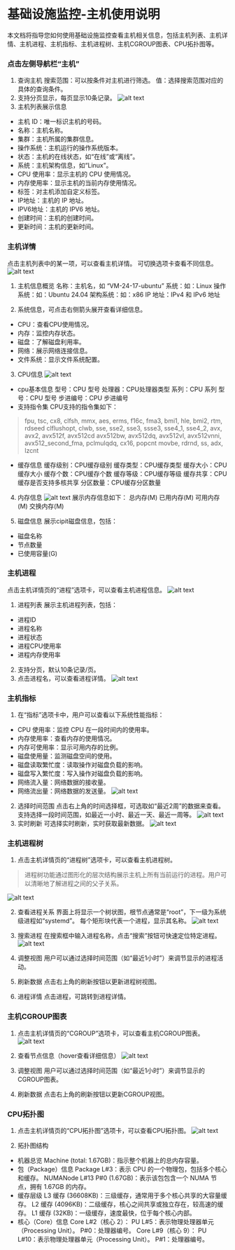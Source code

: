 # 基础设施监控-主机使用说明
本文档将指导您如何使用基础设施监控查看主机相关信息，包括主机列表、主机详情、主机进程、主机指标、主机进程树、主机CGROUP图表、CPU拓扑图等。

### 点击左侧导航栏“主机”
1. 查询主机
搜索范围：可以按条件对主机进行筛选。
值：选择搜索范围对应的具体的查询条件。
2. 支持分页显示，每页显示10条记录。
![alt text](image.png)
3. 主机列表展示信息
- 主机 ID：唯一标识主机的号码。
- 名称：主机名称。
- 集群：主机所属的集群信息。
- 操作系统：主机运行的操作系统版本。
- 状态：主机的在线状态，如“在线”或“离线”。
- 系统：主机架构信息，如“Linux”。
- CPU 使用率：显示主机的 CPU 使用情况。
- 内存使用率：显示主机的当前内存使用情况。
- 标签：对主机添加自定义标签。
- IP地址：主机的 IP 地址。
- IPV6地址：主机的 IPV6 地址。
- 创建时间：主机的创建时间。
- 更新时间：主机的更新时间。

### 主机详情
点击主机列表中的某一项，可以查看主机详情。
可切换选项卡查看不同信息。
![alt text](image-1.png)

1. 主机信息概览
名称：主机名，如 “VM-24-17-ubuntu”
系统：如：Linux
操作系统：如：Ubuntu 24.04
架构系统：如：x86
IP 地址：IPv4 和 IPv6 地址

2. 系统信息，可点击右侧箭头展开查看详细信息。
- CPU：查看CPU使用情况。
- 内存：监控内存状态。
- 磁盘：了解磁盘利用率。
- 网络：展示网络连接信息。
- 文件系统：显示文件系统配置。

3. CPU信息
![alt text](image-2.png)
- cpu基本信息
型号：CPU 型号
处理器：CPU处理器类型
系列：CPU 系列
型号：CPU 型号
步进编号：CPU 步进编号
- 支持指令集
CPU支持的指令集如下：
>fpu, tsc, cx8, clfsh, mmx, aes, erms, f16c, fma3, bmi1, hle, bmi2, rtm, rdseed
clflushopt, clwb, sse, sse2, sse3, ssse3, sse4_1, sse4_2, avx, avx2, avx512f, avx512cd
avx512bw, avx512dq, avx512vl, avx512vnni, avx512_second_fma, pclmulqdq, cx16, popcnt
movbe, rdrnd, ss, adx, lzcnt
- 缓存信息
缓存级别：CPU缓存级别
缓存类型：CPU缓存类型
缓存大小：CPU缓存大小
缓存个数：CPU缓存个数
缓存等级：CPU缓存等级
缓存共享：CPU缓存是否支持多核共享
分区数量：CPU缓存分区数量

4. 内存信息
![alt text](image-3.png)
展示内存信息如下：
总内存(M)
已用内存(M)
可用内存(M)
交换内存(M)

5. 磁盘信息
展示cipit磁盘信息，包括：
- 磁盘名称
- 节点数量
- 已使用容量(G)


### 主机进程
点击主机详情页的“进程”选项卡，可以查看主机进程信息。
![alt text](image-4.png)
1. 进程列表
展示主机进程列表，包括：
- 进程ID
- 进程名称
- 进程状态
- 进程CPU使用率
- 进程内存使用率

2. 支持分页，默认10条记录/页。
3. 点击进程名，可以查看进程详情。
![alt text](image-5.png)

### 主机指标
1. 在“指标”选项卡中，用户可以查看以下系统性能指标：

- CPU 使用率：监控 CPU 在一段时间内的使用率。
- 内存使用率：查看内存的使用情况。
- 内存可使用率：显示可用内存的比例。
- 磁盘使用量：监测磁盘空间的使用。
- 磁盘读取繁忙度：读取操作对磁盘负载的影响。
- 磁盘写入繁忙度：写入操作对磁盘负载的影响。
- 网络流入量：网络数据的接收量。
- 网络流出量：网络数据的发送量。
![alt text](image-6.png)

2. 选择时间范围
点击右上角的时间选择框，可选取如“最近2周”的数据来查看。
支持选择一段时间范围，如最近一小时、最近一天、最近一周等。
![alt text](image-7.png)
3. 实时刷新
可选择实时刷新，实时获取最新数据。
![alt text](image-8.png)

### 主机进程树
1. 点击主机详情页的“进程树”选项卡，可以查看主机进程树。
>进程树功能通过图形化的层次结构展示主机上所有当前运行的进程。用户可以清晰地了解进程之间的父子关系。

![alt text](image-9.png)

2. 查看进程关系
界面上将显示一个树状图，根节点通常是“root”，下一级为系统级进程如“systemd”。
每个矩形块代表一个进程，显示其名称。
![alt text](image-10.png)

3. 搜索进程
在搜索框中输入进程名称，点击“搜索”按钮可快速定位特定进程。
![alt text](image-11.png)

4. 调整视图
用户可以通过选择时间范围（如“最近1小时”）来调节显示的进程活动。

5. 刷新数据
点击右上角的刷新按钮以更新进程树视图。

6. 进程详情
点击进程，可跳转到进程详情。

### 主机CGROUP图表
1. 点击主机详情页的“CGROUP”选项卡，可以查看主机CGROUP图表。
![alt text](image-12.png)

2. 查看节点信息（hover查看详细信息）
![alt text](image-13.png)

3. 调整视图
用户可以通过选择时间范围（如“最近1小时”）来调节显示的CGROUP图表。

4. 刷新数据
点击右上角的刷新按钮以更新CGROUP视图。

### CPU拓扑图
1. 点击主机详情页的“CPU拓扑图”选项卡，可以查看CPU拓扑图。
![alt text](image-14.png)

2. 拓扑图结构

- 机器总览
Machine (total: 1.67GB)：指示整个机器上的总内存容量。
- 包（Package）信息
Package L#3：表示 CPU 的一个物理包，包括多个核心和缓存。
NUMANode L#13 P#0 (1.67GB)：表示该包包含一个 NUMA 节点，拥有 1.67GB 的内存。
- 缓存层级
L3 缓存 (36608KB)：三级缓存，通常用于多个核心共享的大容量缓存。
L2 缓存 (4096KB)：二级缓存，核心之间共享或独立存在，较高速的缓存。
L1 缓存 (32KB)：一级缓存，速度最快，位于每个核心内部。
- 核心（Core）信息
Core L#2（核心 2）：
PU L#5：表示物理处理器单元（Processing Unit）。
P#0：处理器编号。
Core L#9（核心 9）：
PU L#10：表示物理处理器单元（Processing Unit）。
P#1：处理器编号。